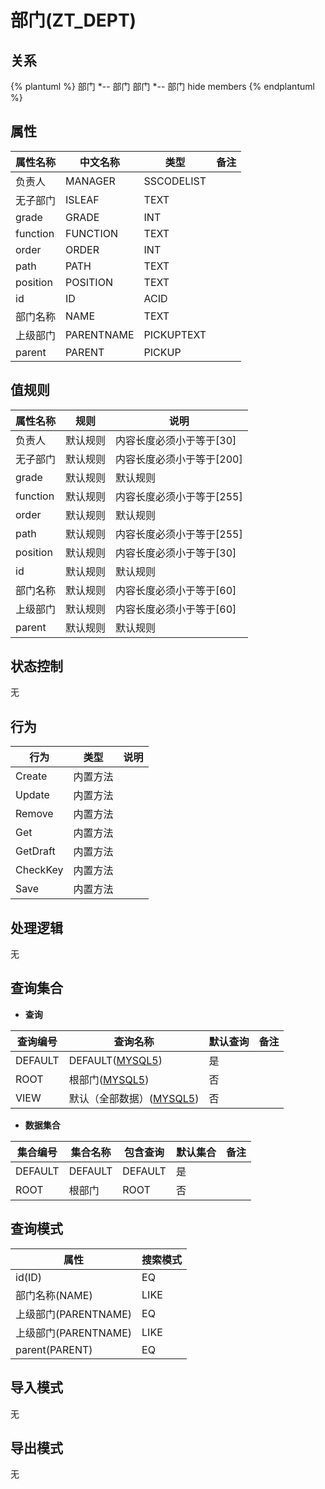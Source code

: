 # 部门(ZT_DEPT)

  

## 关系
{% plantuml %}
部门 *-- 部门 
部门 *-- 部门 
hide members
{% endplantuml %}

## 属性

| 属性名称        |    中文名称    | 类型     |  备注  |
| --------   |------------| -----   |  -------- | 
|负责人|MANAGER|SSCODELIST|&nbsp;|
|无子部门|ISLEAF|TEXT|&nbsp;|
|grade|GRADE|INT|&nbsp;|
|function|FUNCTION|TEXT|&nbsp;|
|order|ORDER|INT|&nbsp;|
|path|PATH|TEXT|&nbsp;|
|position|POSITION|TEXT|&nbsp;|
|id|ID|ACID|&nbsp;|
|部门名称|NAME|TEXT|&nbsp;|
|上级部门|PARENTNAME|PICKUPTEXT|&nbsp;|
|parent|PARENT|PICKUP|&nbsp;|

## 值规则
| 属性名称    | 规则    |  说明  |
| --------   |------------| ----- | 
|负责人|默认规则|内容长度必须小于等于[30]|
|无子部门|默认规则|内容长度必须小于等于[200]|
|grade|默认规则|默认规则|
|function|默认规则|内容长度必须小于等于[255]|
|order|默认规则|默认规则|
|path|默认规则|内容长度必须小于等于[255]|
|position|默认规则|内容长度必须小于等于[30]|
|id|默认规则|默认规则|
|部门名称|默认规则|内容长度必须小于等于[60]|
|上级部门|默认规则|内容长度必须小于等于[60]|
|parent|默认规则|默认规则|

## 状态控制

无


## 行为
| 行为    | 类型    |  说明  |
| --------   |------------| ----- | 
|Create|内置方法|&nbsp;|
|Update|内置方法|&nbsp;|
|Remove|内置方法|&nbsp;|
|Get|内置方法|&nbsp;|
|GetDraft|内置方法|&nbsp;|
|CheckKey|内置方法|&nbsp;|
|Save|内置方法|&nbsp;|

## 处理逻辑
无

## 查询集合

* **查询**

| 查询编号 | 查询名称       | 默认查询 |   备注|
| --------  | --------   | --------   | ----- |
|DEFAULT|DEFAULT([MYSQL5](../../appendix/query_MYSQL5.md#Dept_Default))|是|&nbsp;|
|ROOT|根部门([MYSQL5](../../appendix/query_MYSQL5.md#Dept_Root))|否|&nbsp;|
|VIEW|默认（全部数据）([MYSQL5](../../appendix/query_MYSQL5.md#Dept_View))|否|&nbsp;|

* **数据集合**

| 集合编号 | 集合名称   |  包含查询  | 默认集合 |   备注|
| --------  | --------   | -------- | --------   | ----- |
|DEFAULT|DEFAULT|DEFAULT|是|&nbsp;|
|ROOT|根部门|ROOT|否|&nbsp;|

## 查询模式
| 属性      |    搜索模式     |
| --------   |------------|
|id(ID)|EQ|
|部门名称(NAME)|LIKE|
|上级部门(PARENTNAME)|EQ|
|上级部门(PARENTNAME)|LIKE|
|parent(PARENT)|EQ|

## 导入模式
无


## 导出模式
无
